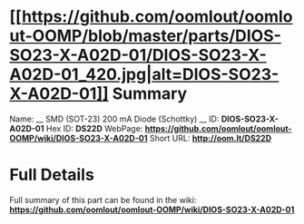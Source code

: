 
[[https://github.com/oomlout/oomlout-OOMP/blob/master/parts/DIOS-SO23-X-A02D-01/DIOS-SO23-X-A02D-01_420.jpg|alt=DIOS-SO23-X-A02D-01]] 
Summary
=================

Name: __ SMD (SOT-23) 200 mA Diode (Schottky) __
ID: __DIOS-SO23-X-A02D-01__
Hex ID: __DS22D__
WebPage: __https://github.com/oomlout/oomlout-OOMP/wiki/DIOS-SO23-X-A02D-01__
Short URL: __http://oom.lt/DS22D__

Full Details
==========================
Full summary of this part can be found in the wiki:   
__https://github.com/oomlout/oomlout-OOMP/wiki/DIOS-SO23-X-A02D-01__   


